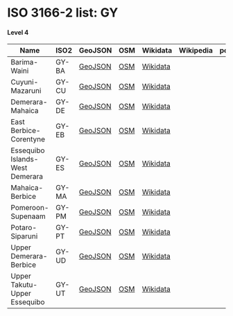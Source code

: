 # ISO 3166-2 list: GY


#### Level 4
Name | ISO2 | GeoJSON | OSM | Wikidata | Wikipedia | population 
--- | --- | --- | --- | --- | --- | --: 
Barima-Waini | GY-BA | [GeoJSON](../../export/geojson/q7/iso2/GY/GY-BA.geojson) | [OSM](https://www.openstreetmap.org/relation/7105826) | [Wikidata](https://www.wikidata.org/wiki/Q537740) |  | 
Cuyuni-Mazaruni | GY-CU | [GeoJSON](../../export/geojson/q7/iso2/GY/GY-CU.geojson) | [OSM](https://www.openstreetmap.org/relation/7108866) | [Wikidata](https://www.wikidata.org/wiki/Q1146777) |  | 
Demerara-Mahaica | GY-DE | [GeoJSON](../../export/geojson/q7/iso2/GY/GY-DE.geojson) | [OSM](https://www.openstreetmap.org/relation/7105917) | [Wikidata](https://www.wikidata.org/wiki/Q1185362) |  | 
East Berbice-Corentyne | GY-EB | [GeoJSON](../../export/geojson/q7/iso2/GY/GY-EB.geojson) | [OSM](https://www.openstreetmap.org/relation/7109048) | [Wikidata](https://www.wikidata.org/wiki/Q1277758) |  | 
Essequibo Islands-West Demerara | GY-ES | [GeoJSON](../../export/geojson/q7/iso2/GY/GY-ES.geojson) | [OSM](https://www.openstreetmap.org/relation/7105894) | [Wikidata](https://www.wikidata.org/wiki/Q1368802) |  | 
Mahaica-Berbice | GY-MA | [GeoJSON](../../export/geojson/q7/iso2/GY/GY-MA.geojson) | [OSM](https://www.openstreetmap.org/relation/7108958) | [Wikidata](https://www.wikidata.org/wiki/Q1466671) |  | 
Pomeroon-Supenaam | GY-PM | [GeoJSON](../../export/geojson/q7/iso2/GY/GY-PM.geojson) | [OSM](https://www.openstreetmap.org/relation/7105874) | [Wikidata](https://www.wikidata.org/wiki/Q680382) |  | 
Potaro-Siparuni | GY-PT | [GeoJSON](../../export/geojson/q7/iso2/GY/GY-PT.geojson) | [OSM](https://www.openstreetmap.org/relation/7108941) | [Wikidata](https://www.wikidata.org/wiki/Q1454035) |  | 10,190
Upper Demerara-Berbice | GY-UD | [GeoJSON](../../export/geojson/q7/iso2/GY/GY-UD.geojson) | [OSM](https://www.openstreetmap.org/relation/7109155) | [Wikidata](https://www.wikidata.org/wiki/Q1309042) |  | 
Upper Takutu-Upper Essequibo | GY-UT | [GeoJSON](../../export/geojson/q7/iso2/GY/GY-UT.geojson) | [OSM](https://www.openstreetmap.org/relation/7108944) | [Wikidata](https://www.wikidata.org/wiki/Q1516381) |  | 
